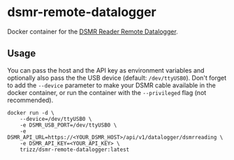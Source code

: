 # dsmr-remote-datalogger
Docker container for the [DSMR Reader Remote Datalogger](https://dsmr-reader.readthedocs.io/en/latest/api.html#script).

## Usage
You can pass the host and the API key as environment variables and optionally also pass the 
the USB device (default: `/dev/ttyUSB0`). Don't forget to add the `--device` parameter to make your DSMR cable available
in the docker container, or run the container with the `--privileged` flag (not recommended).


```
docker run -d \
    --device=/dev/ttyUSB0 \
    -e DSMR_USB_PORT=/dev/ttyUSB0 \
    -e DSMR_API_URL=https://<YOUR_DSMR_HOST>/api/v1/datalogger/dsmrreading \
    -e DSMR_API_KEY=<YOUR_API_KEY> \
    trizz/dsmr-remote-datalogger:latest
```
